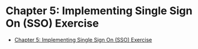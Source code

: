 # Chapter 5: Implementing Single Sign On (SSO) Exercise

- [Chapter 5: Implementing Single Sign On (SSO) Exercise](#chapter-5-implementing-single-sign-on-sso-exercise)
